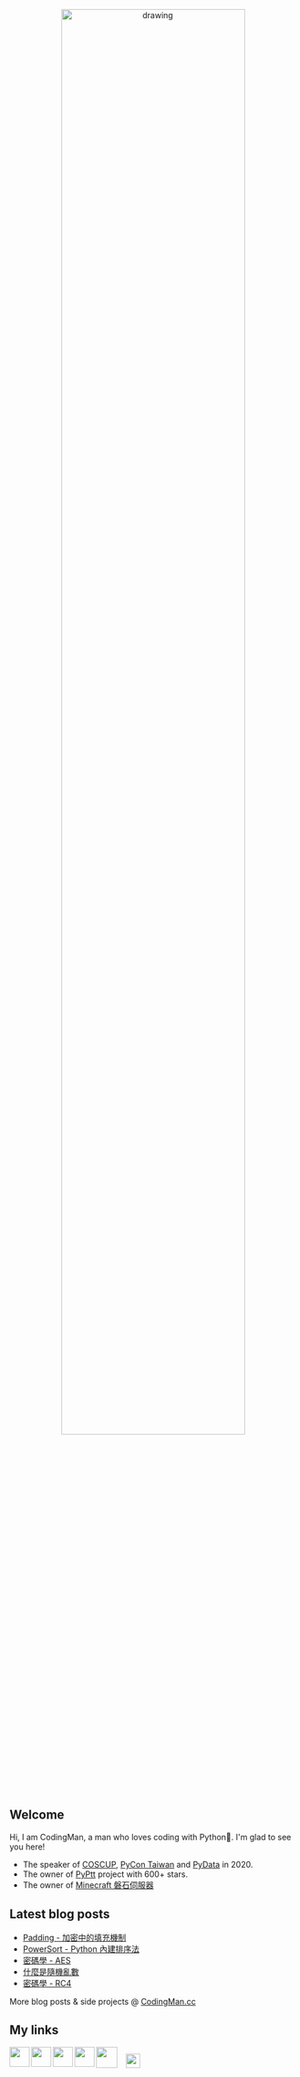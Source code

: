 <p align="center">
<!-- <img src="https://i.imgur.com/OMrWe1l.gif" alt="drawing" width="360"/> -->
<img src="https://imgur.com/HZU5mST.png" alt="drawing" width="80%"/>

</p>

## Welcome
Hi, I am CodingMan, a man who loves coding with Python🐍. I'm glad to see you here!
* The speaker of [COSCUP](https://coscup.org/2020/zh-TW/agenda/CFNNFA), [PyCon Taiwan](https://tw.pycon.org/2020/zh-hant/conference/talk/1124347947245371715/) and [PyData](https://pydata.org/taipei2020/program/talk-2/) in 2020.
* The owner of [PyPtt](https://pyptt.cc) project with 600+ stars.
* The owner of [Minecraft 磐石伺服器](https://rock-mc.com/)

## Latest blog posts
<!-- BLOG-POST-LIST:START -->
- [Padding - 加密中的填充機制](https://codingman.cc/padding)
- [PowerSort - Python 內建排序法](https://codingman.cc/powersort-python-built-in-sorting-algorithm)
- [密碼學 - AES](https://codingman.cc/cryptography-aes)
- [什麼是隨機亂數](https://codingman.cc/random-number)
- [密碼學 - RC4](https://codingman.cc/cryptography-rc4)
<!-- BLOG-POST-LIST:END -->

More blog posts & side projects @ [CodingMan.cc](https://codingman.cc)  

## My links

<a href="https://codingman.cc"><img align="left" width="35px" src="https://i.imgur.com/kQaxXqy.jpg"></a>
<a href="https://twitter.com/PttCodingMan"><img align="left" width="35px" src="https://cdn.jsdelivr.net/npm/simple-icons@6.6.0/icons/twitter.svg"></a>
<a href="mailto:pttcodingman@gmail.com"><img align="left" width="35px" src="https://cdn.jsdelivr.net/npm/simple-icons@6.6.0/icons/gmail.svg"></a>
<a href="https://t.me/PttCodingMan"><img align="left" width="35px" src="https://cdn.jsdelivr.net/npm/simple-icons@6.6.0/icons/telegram.svg"></a>
<a href="https://github.com/pttCodingMan.gpg"><img width="25px" style="display:inline; margin:12px" src="https://codingman.cc/images/gpg.png"></a>
<a href="https://online-go.com/user/view/743363"><img align="left" width="37px" src="https://imgur.com/YgItTPw.png"></a>

